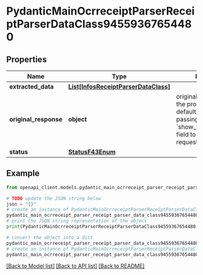 # PydanticMainOcrreceiptParserReceiptParserDataClass94559367654480


## Properties

Name | Type | Description | Notes
------------ | ------------- | ------------- | -------------
**extracted_data** | [**List[InfosReceiptParserDataClass]**](InfosReceiptParserDataClass.md) |  | [optional] 
**original_response** | **object** | original response sent by the provider, hidden by default, show it by passing the &#x60;show_original_response&#x60; field to &#x60;true&#x60; in your request | [optional] 
**status** | [**StatusF43Enum**](StatusF43Enum.md) |  | 

## Example

```python
from openapi_client.models.pydantic_main_ocrreceipt_parser_receipt_parser_data_class94559367654480 import PydanticMainOcrreceiptParserReceiptParserDataClass94559367654480

# TODO update the JSON string below
json = "{}"
# create an instance of PydanticMainOcrreceiptParserReceiptParserDataClass94559367654480 from a JSON string
pydantic_main_ocrreceipt_parser_receipt_parser_data_class94559367654480_instance = PydanticMainOcrreceiptParserReceiptParserDataClass94559367654480.from_json(json)
# print the JSON string representation of the object
print(PydanticMainOcrreceiptParserReceiptParserDataClass94559367654480.to_json())

# convert the object into a dict
pydantic_main_ocrreceipt_parser_receipt_parser_data_class94559367654480_dict = pydantic_main_ocrreceipt_parser_receipt_parser_data_class94559367654480_instance.to_dict()
# create an instance of PydanticMainOcrreceiptParserReceiptParserDataClass94559367654480 from a dict
pydantic_main_ocrreceipt_parser_receipt_parser_data_class94559367654480_form_dict = pydantic_main_ocrreceipt_parser_receipt_parser_data_class94559367654480.from_dict(pydantic_main_ocrreceipt_parser_receipt_parser_data_class94559367654480_dict)
```
[[Back to Model list]](../README.md#documentation-for-models) [[Back to API list]](../README.md#documentation-for-api-endpoints) [[Back to README]](../README.md)


